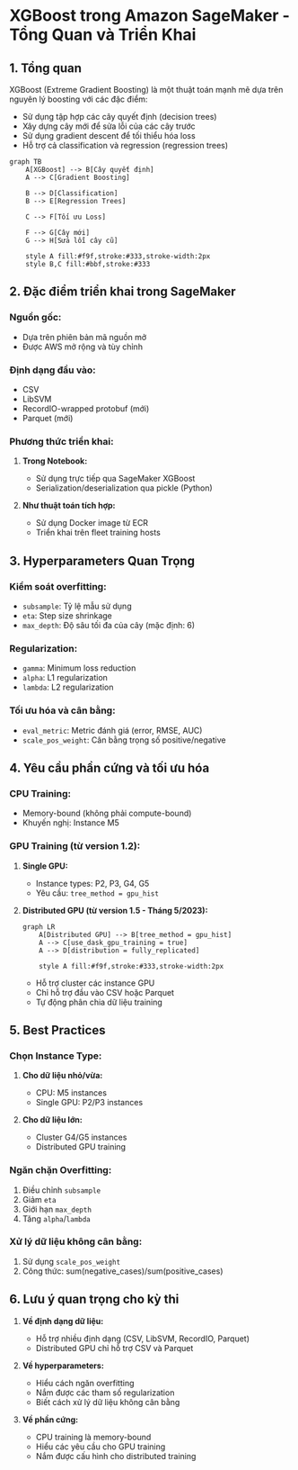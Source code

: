 # XGBoost trong Amazon SageMaker - Tổng Quan và Triển Khai

## 1. Tổng quan

XGBoost (Extreme Gradient Boosting) là một thuật toán mạnh mẽ dựa trên nguyên lý boosting với các đặc điểm:
- Sử dụng tập hợp các cây quyết định (decision trees)
- Xây dựng cây mới để sửa lỗi của các cây trước
- Sử dụng gradient descent để tối thiểu hóa loss
- Hỗ trợ cả classification và regression (regression trees)

```mermaid
graph TB
    A[XGBoost] --> B[Cây quyết định]
    A --> C[Gradient Boosting]
    
    B --> D[Classification]
    B --> E[Regression Trees]
    
    C --> F[Tối ưu Loss]
    
    F --> G[Cây mới]
    G --> H[Sửa lỗi cây cũ]
    
    style A fill:#f9f,stroke:#333,stroke-width:2px
    style B,C fill:#bbf,stroke:#333
```

## 2. Đặc điểm triển khai trong SageMaker

### Nguồn gốc:
- Dựa trên phiên bản mã nguồn mở
- Được AWS mở rộng và tùy chỉnh

### Định dạng đầu vào:
- CSV
- LibSVM
- RecordIO-wrapped protobuf (mới)
- Parquet (mới)

### Phương thức triển khai:
1. **Trong Notebook:**
   - Sử dụng trực tiếp qua SageMaker XGBoost
   - Serialization/deserialization qua pickle (Python)

2. **Như thuật toán tích hợp:**
   - Sử dụng Docker image từ ECR
   - Triển khai trên fleet training hosts

## 3. Hyperparameters Quan Trọng

### Kiểm soát overfitting:
- `subsample`: Tỷ lệ mẫu sử dụng
- `eta`: Step size shrinkage
- `max_depth`: Độ sâu tối đa của cây (mặc định: 6)

### Regularization:
- `gamma`: Minimum loss reduction
- `alpha`: L1 regularization
- `lambda`: L2 regularization

### Tối ưu hóa và cân bằng:
- `eval_metric`: Metric đánh giá (error, RMSE, AUC)
- `scale_pos_weight`: Cân bằng trọng số positive/negative

## 4. Yêu cầu phần cứng và tối ưu hóa

### CPU Training:
- Memory-bound (không phải compute-bound)
- Khuyến nghị: Instance M5

### GPU Training (từ version 1.2):
1. **Single GPU:**
   - Instance types: P2, P3, G4, G5
   - Yêu cầu: `tree_method = gpu_hist`

2. **Distributed GPU (từ version 1.5 - Tháng 5/2023):**
   ```mermaid
   graph LR
       A[Distributed GPU] --> B[tree_method = gpu_hist]
       A --> C[use_dask_gpu_training = true]
       A --> D[distribution = fully_replicated]
       
       style A fill:#f9f,stroke:#333,stroke-width:2px
   ```
   - Hỗ trợ cluster các instance GPU
   - Chỉ hỗ trợ đầu vào CSV hoặc Parquet
   - Tự động phân chia dữ liệu training

## 5. Best Practices

### Chọn Instance Type:
1. **Cho dữ liệu nhỏ/vừa:**
   - CPU: M5 instances
   - Single GPU: P2/P3 instances

2. **Cho dữ liệu lớn:**
   - Cluster G4/G5 instances
   - Distributed GPU training

### Ngăn chặn Overfitting:
1. Điều chỉnh `subsample`
2. Giảm `eta`
3. Giới hạn `max_depth`
4. Tăng `alpha`/`lambda`

### Xử lý dữ liệu không cân bằng:
1. Sử dụng `scale_pos_weight`
2. Công thức: sum(negative_cases)/sum(positive_cases)

## 6. Lưu ý quan trọng cho kỳ thi

1. **Về định dạng dữ liệu:**
   - Hỗ trợ nhiều định dạng (CSV, LibSVM, RecordIO, Parquet)
   - Distributed GPU chỉ hỗ trợ CSV và Parquet

2. **Về hyperparameters:**
   - Hiểu cách ngăn overfitting
   - Nắm được các tham số regularization
   - Biết cách xử lý dữ liệu không cân bằng

3. **Về phần cứng:**
   - CPU training là memory-bound
   - Hiểu các yêu cầu cho GPU training
   - Nắm được cấu hình cho distributed training